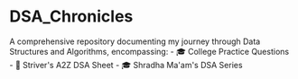 # DSA_Chronicles
A comprehensive repository documenting my journey through Data Structures and Algorithms, encompassing:  - 🎓 College Practice Questions   - 🧭 Striver's A2Z DSA Sheet   - 🎓 Shradha Ma'am's DSA Series
